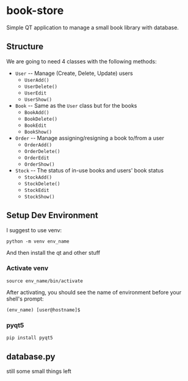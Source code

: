# book-store

Simple QT application to manage a small book library
with database.

## Structure

We are going to need 4 classes with the following methods:

+ `User` -- Manage (Create, Delete, Update) users
    + `UserAdd()`
    + `UserDelete()`
    + `UserEdit`
    + `UserShow()`
+ `Book` -- Same as the `User` class but for the books
    + `BookAdd()`
    + `BookDelete()`
    + `BookEdit`
    + `BookShow()`
+ `Order` -- Manage assigning/resigning a book to/from a user
    + `OrderAdd()`
    + `OrderDelete()`
    + `OrderEdit`
    + `OrderShow()`
+ `Stock` -- The status of in-use books and users' book status
    + `StockAdd()`
    + `StockDelete()`
    + `StockEdit`
    + `StockShow()`

## Setup Dev Environment

I suggest to use venv:

    python -m venv env_name

And then install the qt and other stuff

### Activate venv

    source env_name/bin/activate

After activating, you should see the name of environment before your shell's
prompt:

    (env_name) [user@hostname]$

### pyqt5

    pip install pyqt5

## database.py

still some small things left

